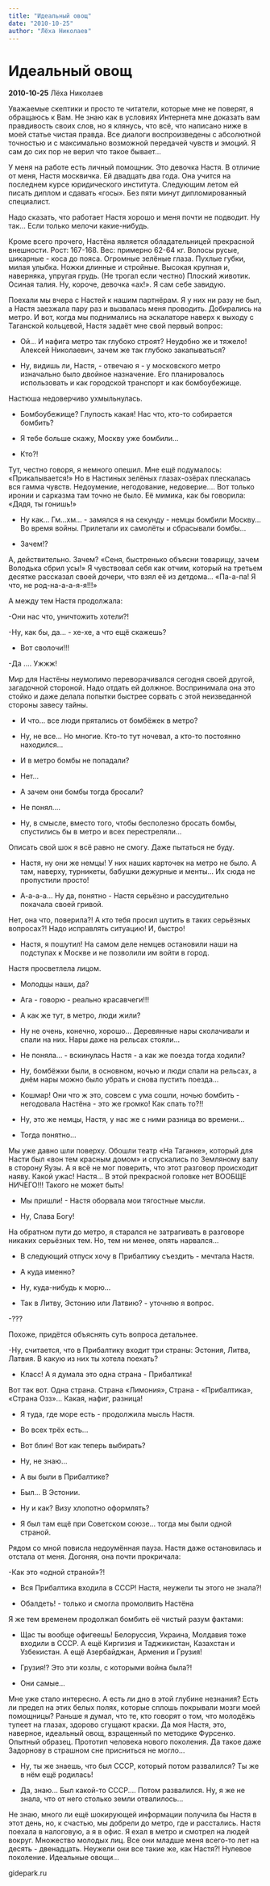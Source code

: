 ```yaml
---
title: "Идеальный овощ"
date: "2010-10-25"
author: "Лёха Николаев"
---
```


# Идеальный овощ

**2010-10-25** Лёха Николаев

Уважаемые скептики и просто те читатели, которые мне не поверят, я обращаюсь к Вам. Не знаю как в условиях Интернета мне доказать вам правдивость своих слов, но я клянусь, что всё, что написано ниже в моей статье чистая правда. Все диалоги воспроизведены с абсолютной точностью и с максимально возможной передачей чувств и эмоций. Я сам до сих пор не верил что такое бывает...



У меня на работе есть личный помощник. Это девочка Настя. В отличие от меня, Настя москвичка. Ей двадцать два года. Она учится на последнем курсе юридического института. Следующим летом ей писать диплом и сдавать «госы». Без пяти минут дипломированный специалист.



Надо сказать, что работает Настя хорошо и меня почти не подводит. Ну так...  Если только мелочи какие-нибудь.



Кроме всего прочего, Настёна является обладательницей прекрасной внешности. Рост: 167-168. Вес: примерно 62-64 кг. Волосы русые, шикарные - коса до пояса. Огромные зелёные глаза. Пухлые губки, милая улыбка. Ножки длинные и стройные. Высокая крупная и, наверняка, упругая грудь. (Не трогал если честно) Плоский животик. Осиная талия. Ну, короче, девочка «ах!». Я сам себе завидую.



 Поехали мы вчера  с Настей к нашим партнёрам. Я у них ни разу не был, а Настя заезжала пару раз и вызвалась меня проводить. Добирались на метро. И вот, когда мы поднимались на эскалаторе наверх к выходу с Таганской кольцевой, Настя задаёт мне свой первый вопрос:



- Ой... И нафига метро так глубоко строят? Неудобно же и тяжело! Алексей Николаевич, зачем же так глубоко закапываться?



- Ну, видишь ли, Настя, - отвечаю я -  у московского метро изначально было двойное назначение. Его планировалось использовать и как городской транспорт и как бомбоубежище.



 Настюша недоверчиво ухмыльнулась.



 - Бомбоубежище? Глупость какая! Нас что, кто-то собирается бомбить?



- Я тебе больше скажу, Москву уже бомбили...



- Кто?!

Тут, честно говоря, я немного опешил. Мне ещё подумалось: «Прикалывается!» Но в Настиных зелёных глазах-озёрах плескалась вся гамма чувств. Недоумение, негодование, недоверие.... Вот только иронии и сарказма там точно не было. Её мимика, как бы говорила: «Дядя, ты гонишь!»



 - Ну как... Гм...хм... - замялся я на секунду - немцы бомбили Москву... Во время войны. Прилетали их самолёты и сбрасывали бомбы...



- Зачем!?



 А, действительно. Зачем? «Сеня, быстренько объясни товарищу, зачем Володька сбрил усы!» Я чувствовал себя как отчим, который на третьем десятке рассказал своей дочери, что взял её из детдома... «Па-а-па! Я что, не род-на-а-а-я-я!!!»



А между тем Настя продолжала:



 -Они нас что, уничтожить хотели?!



-Ну, как бы, да... - хе-хе, а что ещё скажешь?



- Вот сволочи!!!



-Да .... Ужжж!



 Мир для Настёны неумолимо переворачивался сегодня своей другой, загадочной стороной. Надо отдать ей должное. Воспринимала она это стойко и даже делала попытки быстрее сорвать с этой неизведанной стороны завесу тайны.



 - И что... все люди прятались от бомбёжек в метро?



- Ну, не все... Но  многие. Кто-то тут ночевал, а кто-то постоянно находился...



- И в метро бомбы не попадали?



- Нет...



- А зачем они бомбы тогда бросали?



- Не понял....



- Ну, в смысле, вместо того, чтобы бесполезно бросать бомбы, спустились бы в метро и всех перестреляли...



 Описать свой шок я всё равно не смогу. Даже пытаться не буду.



 - Настя, ну они же немцы! У них наших  карточек на метро не было. А там, наверху, турникеты, бабушки дежурные и менты... Их сюда не пропустили просто!



- А-а-а-а... Ну да, понятно - Настя серьёзно и рассудительно покачала своей гривой.



 Нет, она что, поверила?! А кто тебя просил шутить в таких серьёзных вопросах?! Надо исправлять ситуацию! И, быстро!



 - Настя, я пошутил! На самом деле немцев остановили наши на подступах к Москве и не позволили им войти в город.  



 Настя просветлела лицом.



 - Молодцы наши, да?



- Ага - говорю - реально красавчеги!!!



- А как же тут, в метро, люди жили?



- Ну не очень, конечно, хорошо... Деревянные нары сколачивали и спали на них. Нары даже на рельсах стояли...



- Не поняла... - вскинулась Настя - а как же поезда тогда ходили?



- Ну, бомбёжки были, в основном, ночью и люди спали на рельсах, а днём нары можно было убрать и снова пустить поезда...



- Кошмар! Они что ж это, совсем с ума сошли, ночью бомбить - негодовала Настёна - это же громко! Как спать то?!!



- Ну, это же немцы, Настя, у нас же с ними разница во времени...



- Тогда понятно...

Мы уже давно шли поверху. Обошли театр «На Таганке», который для Насти был «вон тем красным домом» и спускались по Земляному валу  в сторону Яузы. А я всё не мог поверить, что этот разговор происходит наяву. Какой ужас!  Настя... В этой прекрасной головке нет ВООБЩЕ НИЧЕГО!!! Такого не может быть!



 - Мы пришли! - Настя оборвала мои тягостные мысли.



- Ну, Слава Богу!



 На обратном пути до метро, я старался не затрагивать в разговоре никаких серьёзных тем. Но, тем ни менее,  опять нарвался...



 - В следующий отпуск хочу в Прибалтику съездить - мечтала Настя.



- А куда именно?



- Ну, куда-нибудь к морю...



- Так в Литву, Эстонию или Латвию? - уточняю я вопрос.



-???



 Похоже, придётся объяснять суть вопроса детальнее.



 -Ну, считается, что в Прибалтику входит три страны: Эстония, Литва, Латвия. В какую из них ты хотела поехать?



- Класс! А я думала это одна страна - Прибалтика!



 Вот так вот. Одна страна. Страна «Лимония», Страна - «Прибалтика», «Страна Озз»... Какая, нафиг,  разница!



 - Я туда, где море есть - продолжила мысль Настя.



- Во всех трёх есть...



- Вот блин! Вот как теперь выбирать?



- Ну, не знаю...



- А вы были в Прибалтике?



- Был... В Эстонии.



- Ну и как? Визу хлопотно оформлять?



- Я был там ещё при Советском союзе... тогда мы были одной страной.



 Рядом со мной повисла недоумённая пауза. Настя даже остановилась и отстала от меня. Догоняя, она почти прокричала:



 -Как это «одной страной»?!



- Вся Прибалтика входила в СССР! Настя, неужели ты этого не знала?!



- Обалдеть! - только и смогла промолвить Настёна



 Я же тем временем продолжал бомбить её чистый разум фактами:



- Щас ты вообще офигеешь! Белоруссия, Украина, Молдавия тоже входили в СССР. А ещё Киргизия и Таджикистан, Казахстан и Узбекистан. А ещё Азербайджан, Армения и Грузия!



 - Грузия!?  Это эти козлы, с которыми война была?!



- Они самые...



 Мне уже стало интересно. А есть ли дно в этой глубине незнания? Есть ли предел на этих белых полях, которые сплошь покрывали мозги моей помощницы? Раньше я думал, что те, кто говорят о том, что молодёжь тупеет на глазах, здорово сгущают краски. Да моя Настя, это, наверное, идеальный овощ, взращенный по методике Фурсенко. Опытный образец. Прототип человека нового поколения. Да такое даже Задорнову в страшном сне присниться не могло...



 - Ну, ты же знаешь, что был СССР, который потом развалился? Ты же в нём ещё родилась!



- Да, знаю... Был какой-то СССР.... Потом развалился. Ну, я же не знала, что от него столько земли отвалилось...



 Не знаю, много ли ещё шокирующей информации получила бы Настя в этот день, но, к счастью, мы добрели до метро, где и расстались. Настя поехала в налоговую, а я в офис. Я ехал в метро и смотрел на людей вокруг. Множество молодых лиц. Все они младше меня всего-то лет на десять - двенадцать. Неужели они все такие же, как Настя?!  Нулевое поколение. Идеальные овощи...

gidepark.ru